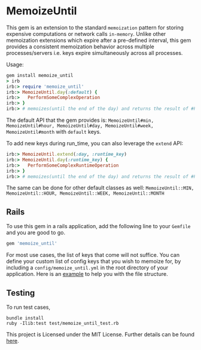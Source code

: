 # MemoizeUntil

This gem is an extension to the standard `memoization` pattern for storing expensive computations or network calls `in-memory`. Unlike other memoization extensions which expire after a pre-defined interval, this gem provides a consistent memoization behavior across multiple processes/servers i.e. keys expire simultaneously across all processes.

Usage:
```ruby
gem install memoize_until
> irb
irb:> require 'memoize_until'
irb:> MemoizeUntil.day(:default) {
irb:> 	PerformSomeComplexOperation
irb:> }
irb:> # memoizes(until the end of the day) and returns the result of #PerformSomeComplexOperation
```

The default API that the gem provides is: `MemoizeUntil#min, MemoizeUntil#hour, MemoizeUntil#day, MemoizeUntil#week, MemoizeUntil#month` with `default` keys. 

To add new keys during run_time, you can also leverage the `extend` API:
```ruby
irb:> MemoizeUntil.extend(:day, :runtime_key) 
irb:> MemoizeUntil.day(:runtime_key) {
irb:> 	PerformSomeComplexRuntimeOperation
irb:> }
irb:> # memoizes(until the end of the day) and returns the result of #PerformSomeComplexOperation
```
The same can be done for other default classes as well: `MemoizeUntil::MIN, MemoizeUntil::HOUR, MemoizeUntil::WEEK, MemoizeUntil::MONTH`

## Rails

To use this gem in a rails application, add the following line to your `Gemfile` and you are good to go.

```ruby
gem 'memoize_until'
```

For most use cases, the list of keys that come will not suffice. You can define your custom list of config keys that you wish to memoize for, by including a `config/memoize_until.yml` in the root directory of your application. Here is an [example](/examples/memoize_until.yml) to help you with the file structure. 

## Testing
To run test cases,
```shell
bundle install
ruby -Ilib:test test/memoize_until_test.rb
```

This project is Licensed under the MIT License. Further details can be found [here](/LICENSE).
